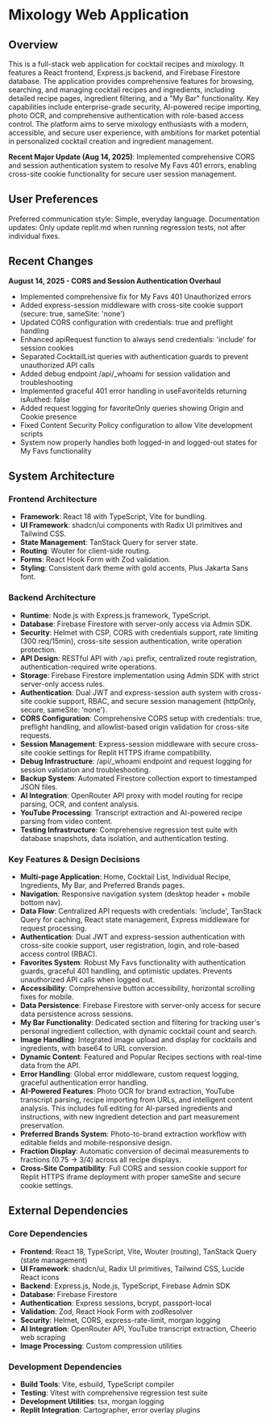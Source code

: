 # Mixology Web Application

## Overview
This is a full-stack web application for cocktail recipes and mixology. It features a React frontend, Express.js backend, and Firebase Firestore database. The application provides comprehensive features for browsing, searching, and managing cocktail recipes and ingredients, including detailed recipe pages, ingredient filtering, and a "My Bar" functionality. Key capabilities include enterprise-grade security, AI-powered recipe importing, photo OCR, and comprehensive authentication with role-based access control. The platform aims to serve mixology enthusiasts with a modern, accessible, and secure user experience, with ambitions for market potential in personalized cocktail creation and ingredient management.

**Recent Major Update (Aug 14, 2025)**: Implemented comprehensive CORS and session authentication system to resolve My Favs 401 errors, enabling cross-site cookie functionality for secure user session management.

## User Preferences
Preferred communication style: Simple, everyday language.
Documentation updates: Only update replit.md when running regression tests, not after individual fixes.

## Recent Changes
**August 14, 2025 - CORS and Session Authentication Overhaul**
- Implemented comprehensive fix for My Favs 401 Unauthorized errors
- Added express-session middleware with cross-site cookie support (secure: true, sameSite: 'none')
- Updated CORS configuration with credentials: true and preflight handling
- Enhanced apiRequest function to always send credentials: 'include' for session cookies
- Separated CocktailList queries with authentication guards to prevent unauthorized API calls
- Added debug endpoint /api/_whoami for session validation and troubleshooting
- Implemented graceful 401 error handling in useFavoriteIds returning isAuthed: false
- Added request logging for favoriteOnly queries showing Origin and Cookie presence
- Fixed Content Security Policy configuration to allow Vite development scripts
- System now properly handles both logged-in and logged-out states for My Favs functionality

## System Architecture

### Frontend Architecture
- **Framework**: React 18 with TypeScript, Vite for bundling.
- **UI Framework**: shadcn/ui components with Radix UI primitives and Tailwind CSS.
- **State Management**: TanStack Query for server state.
- **Routing**: Wouter for client-side routing.
- **Forms**: React Hook Form with Zod validation.
- **Styling**: Consistent dark theme with gold accents, Plus Jakarta Sans font.

### Backend Architecture
- **Runtime**: Node.js with Express.js framework, TypeScript.
- **Database**: Firebase Firestore with server-only access via Admin SDK.
- **Security**: Helmet with CSP, CORS with credentials support, rate limiting (300 req/15min), cross-site session authentication, write operation protection.
- **API Design**: RESTful API with `/api` prefix, centralized route registration, authentication-required write operations.
- **Storage**: Firebase Firestore implementation using Admin SDK with strict server-only access rules.
- **Authentication**: Dual JWT and express-session auth system with cross-site cookie support, RBAC, and secure session management (httpOnly, secure, sameSite: 'none').
- **CORS Configuration**: Comprehensive CORS setup with credentials: true, preflight handling, and allowlist-based origin validation for cross-site requests.
- **Session Management**: Express-session middleware with secure cross-site cookie settings for Replit HTTPS iframe compatibility.
- **Debug Infrastructure**: /api/_whoami endpoint and request logging for session validation and troubleshooting.
- **Backup System**: Automated Firestore collection export to timestamped JSON files.
- **AI Integration**: OpenRouter API proxy with model routing for recipe parsing, OCR, and content analysis.
- **YouTube Processing**: Transcript extraction and AI-powered recipe parsing from video content.
- **Testing Infrastructure**: Comprehensive regression test suite with database snapshots, data isolation, and authentication testing.

### Key Features & Design Decisions
- **Multi-page Application**: Home, Cocktail List, Individual Recipe, Ingredients, My Bar, and Preferred Brands pages.
- **Navigation**: Responsive navigation system (desktop header + mobile bottom nav).
- **Data Flow**: Centralized API requests with credentials: 'include', TanStack Query for caching, React state management, Express middleware for request processing.
- **Authentication**: Dual JWT and express-session authentication with cross-site cookie support, user registration, login, and role-based access control (RBAC).
- **Favorites System**: Robust My Favs functionality with authentication guards, graceful 401 handling, and optimistic updates. Prevents unauthorized API calls when logged out.
- **Accessibility**: Comprehensive button accessibility, horizontal scrolling fixes for mobile.
- **Data Persistence**: Firebase Firestore with server-only access for secure data persistence across sessions.
- **My Bar Functionality**: Dedicated section and filtering for tracking user's personal ingredient collection, with dynamic cocktail count and search.
- **Image Handling**: Integrated image upload and display for cocktails and ingredients, with base64 to URL conversion.
- **Dynamic Content**: Featured and Popular Recipes sections with real-time data from the API.
- **Error Handling**: Global error middleware, custom request logging, graceful authentication error handling.
- **AI-Powered Features**: Photo OCR for brand extraction, YouTube transcript parsing, recipe importing from URLs, and intelligent content analysis. This includes full editing for AI-parsed ingredients and instructions, with new ingredient detection and part measurement preservation.
- **Preferred Brands System**: Photo-to-brand extraction workflow with editable fields and mobile-responsive design.
- **Fraction Display**: Automatic conversion of decimal measurements to fractions (0.75 → 3/4) across all recipe displays.
- **Cross-Site Compatibility**: Full CORS and session cookie support for Replit HTTPS iframe deployment with proper sameSite and secure cookie settings.

## External Dependencies

### Core Dependencies
- **Frontend**: React 18, TypeScript, Vite, Wouter (routing), TanStack Query (state management)
- **UI Framework**: shadcn/ui, Radix UI primitives, Tailwind CSS, Lucide React icons
- **Backend**: Express.js, Node.js, TypeScript, Firebase Admin SDK
- **Database**: Firebase Firestore
- **Authentication**: Express sessions, bcrypt, passport-local
- **Validation**: Zod, React Hook Form with zodResolver
- **Security**: Helmet, CORS, express-rate-limit, morgan logging
- **AI Integration**: OpenRouter API, YouTube transcript extraction, Cheerio web scraping
- **Image Processing**: Custom compression utilities

### Development Dependencies
- **Build Tools**: Vite, esbuild, TypeScript compiler
- **Testing**: Vitest with comprehensive regression test suite
- **Development Utilities**: tsx, morgan logging
- **Replit Integration**: Cartographer, error overlay plugins